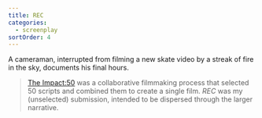 ```yaml
---
title: REC
categories:
  - screenplay
sortOrder: 4
---
```


A cameraman, interrupted from filming a new skate video by a streak of fire in
the sky, documents his final hours.

<pdf title="REC" src="/assets/fiction/rec.pdf" papersize="A4"></pdf>

> [The Impact:50](http://theimpact.create50.com/theimpact) was a collaborative
> filmmaking process that selected 50 scripts and combined them to create a
> single film. _REC_ was my (unselected) submission, intended to be dispersed
> through the larger narrative.
